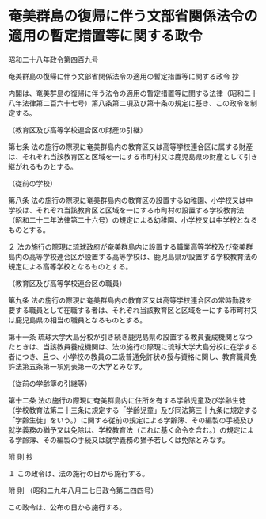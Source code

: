 # 奄美群島の復帰に伴う文部省関係法令の適用の暫定措置等に関する政令

昭和二十八年政令第四百九号

奄美群島の復帰に伴う文部省関係法令の適用の暫定措置等に関する政令 抄

内閣は、奄美群島の復帰に伴う法令の適用の暫定措置等に関する法律（昭和二十八年法律第二百六十七号）第八条第二項及び第十条の規定に基き、この政令を制定する。

（教育区及び高等学校連合区の財産の引継）

第七条 法の施行の際現に奄美群島内の教育区又は高等学校連合区に属する財産は、それぞれ当該教育区と区域を一にする市町村又は鹿児島県の財産として引き継がれるものとする。

（従前の学校）

第八条 法の施行の際現に奄美群島内の教育区の設置する幼稚園、小学校又は中学校は、それぞれ当該教育区と区域を一にする市町村の設置する学校教育法（昭和二十二年法律第二十六号）の規定による幼稚園、小学校又は中学校となるものとする。

２ 法の施行の際現に琉球政府が奄美群島内に設置する職業高等学校及び奄美群島内の高等学校連合区が設置する高等学校は、鹿児島県が設置する学校教育法の規定による高等学校となるものとする。

（教育区及び高等学校連合区の職員）

第九条 法の施行の際現に奄美群島内の教育区又は高等学校連合区の常時勤務を要する職員として在職する者は、それぞれ当該教育区と区域を一にする市町村又は鹿児島県の相当の職員となるものとする。

第十一条 琉球大学大島分校が引き続き鹿児島県の設置する教員養成機関となつたときは、当該教員養成機関は、法の施行の際現に琉球大学大島分校に在学する者につき、且つ、小学校の教員の二級普通免許状の授与資格に関し、教育職員免許法第五条第一項別表第一の大学とみなす。

（従前の学齢簿の引継等）

第十二条 法の施行の際現に奄美群島内に住所を有する学齢児童及び学齢生徒（学校教育法第二十三条に規定する「学齢児童」及び同法第三十九条に規定する「学齢生徒」をいう。）に関する従前の規定による学齢簿、その編製の手続及び就学義務の猶予又は免除は、学校教育法（これに基く命令を含む。）の規定による学齢簿、その編製の手続又は就学義務の猶予若しくは免除とみなす。

附 則 抄

１ この政令は、法の施行の日から施行する。

附 則 （昭和二九年八月二七日政令第二四四号）

この政令は、公布の日から施行する。
